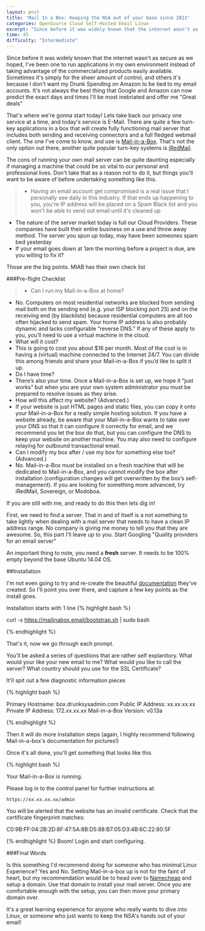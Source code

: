 ```yaml
---
layout: post
title: 'Mail In a Box: Keeping the NSA out of your base since 2013'
categories: OpenSource Cloud Self-Hosted Email Linux
excerpt: "Since before it was widely known that the internet wasn't as secure as we hoped, I've been one to run applications in my own environment instead of taking advantage of the commercialized products easily available. Sometimes it's simply for the sheer amount of control, and others it's because I don't want my Drunk Spending on Amazon to be tied to my email accounts. It's not always the best thing that Google and Amazon can now predict the exact days and times I'll be most inebriated and offer me 'Great deals'"
time: 45
difficulty: "Intermediate"
---
```


Since before it was widely known that the internet wasn't as secure as we hoped, I've been one to run applications in my own environment instead of taking advantage of the commercialized products easily available. Sometimes it's simply for the sheer amount of control, and others it's because I don't want my Drunk Spending on Amazon to be tied to my email accounts. It's not always the best thing that Google and Amazon can now predict the exact days and times I'll be most inebriated and offer me "Great deals"

That's where we're gonna start today! Lets take back our privacy one service at a time, and today's service is E-Mail. There are quite a few turn-key applications in a box that will create  fully functioning mail server that includes both sending and receiving connectors and a full fledged webmail client. The one I've come to know, and use is [Mail-in-a-Box](https://mailinabox.email/). That's not the only option out there, another quite popular turn-key systems is [iRedMail](http://www.iredmail.org/index.html). 

The cons of running your own mail server can be quite daunting especially if managing a machine that could be so vital to our personal and professional lives. Don't take that as a reason not to do it, but things you'll want to be aware of before undertaking something like this.

>* Having an email account get compromised is a real issue that I personally see daily in this industry. If that ends up happening to you, you're IP address will be placed on a Spam Black list and you won't be able to send out email until it's cleaned up
* The nature of the server market today is full our Cloud Providers. These companies have built their entire business on a use and throw away method. The server you spun up today, may have been someones spam bed yesterday
* If your email goes down at 1am the morning before a project is due, are you willing to fix it?

Those are the big points. MIAB has their own check list

###Pre-flight Checklist

> - Can I run my Mail-in-a-Box at home?
 - No. Computers on most residential networks are blocked from sending mail both on the sending end (e.g. your ISP blocking port 25) and on the receiving end (by blacklists) because residential computers are all too often hijacked to send spam. Your home IP address is also probably dynamic and lacks configurable “reverse DNS.” If any of these apply to you, you’ll need to use a virtual machine in the cloud.
- What will it cost?
 - This is going to cost you about $16 per month. Most of the cost is in having a (virtual) machine connected to the Internet 24/7. You can divide this among friends and share your Mail-in-a-Box if you’d like to split it up.
- Do I have time?
 - There’s also your time. Once a Mail-in-a-Box is set up, we hope it “just works” but when you are your own system administrator you must be prepared to resolve issues as they arise.
- How will this affect my website? (Advanced.)
 - If your website is just HTML pages and static files, you can copy it onto your Mail-in-a-Box for a really simple hosting solution. If you have a website already, be aware that your Mail-in-a-Box wants to take over your DNS so that it can configure it correctly for email, and we recommend you let the box do that, but you can configure the DNS to keep your website on another machine. You may also need to configure relaying for outbound transactional email.
- Can I modify my box after / use my box for something else too? (Advanced.)
 - No. Mail-in-a-Box must be installed on a fresh machine that will be dedicated to Mail-in-a-Box, and you cannot modify the box after installation (configuration changes will get overwritten by the box’s self-management). If you are looking for something more advanced, try iRedMail, Sovereign, or Modoboa.

If you are still with me, and ready to do this then lets dig in!

First, we need to find a server. That in and of itself is a not something to take lightly when dealing with a mail server that needs to have a clean IP address range. No company is giving  me money to tell you that they are awesome. So, this part I'll leave up to you. Start Googling "Quality providers for an email server"

An important thing to note, you need a **fresh** server. It needs to be 100% empty beyond the base Ubuntu 14.04 OS.

##Installation

I'm not even going to try and re-create the beautiful [documentation](https://mailinabox.email/guide.html) they've created. So I'll point you over there, and capture a few key points as the install goes.  

Installation starts with 1 line
{% highlight bash %}

curl -s https://mailinabox.email/bootstrap.sh | sudo bash

{% endhighlight %}

That's it, now we go through each prompt.

You'll be asked a series of questions that are rather self explanitory. What would your like your new email to me? What would you like to call the server? What country should you use for the SSL Certificate?

It'll spit out a few diagnostic information pieces

{% highlight bash %}

Primary Hostname: box.drunksysadmin.com
Public IP Address: xx.xx.xx.xx
Private IP Address: 172.xx.xx.xx
Mail-in-a-Box Version:  v0.13a

{% endhighlight %}

Then it will do more installation steps (again, I highly recommend following Mail-in-a-box's documentation for pictures!)

Once it's all done, you'll get something that looks like this

{% highlight bash %}


Your Mail-in-a-Box is running.

Please log in to the control panel for further instructions at:

    https://xx.xx.xx.xx/admin

You will be alerted that the website has an invalid certificate. Check that
the certificate fingerprint matches:

C0:9B:FF:04:2B:2D:8F:47:5A:8B:D5:88:B7:05:D3:4B:6C:22:80:5F

{% endhighlight %}
Boom! Login and start configuring. 

###Final Words

Is this something I'd recommend doing for someone who has minimal Linux Experience? Yes and No. Setting Mail-in-a-box up is not for the faint of heart, but my recommendation would be to head over to [Namecheap](http://www.namecheap.com) and setup a domain. Use that domain to install your mail server. Once you are comfortable enough with the setup, you can then move your primary domain over.

It's a great learning experience for anyone who really wants to dive into Linux, or someone who just wants to keep the NSA's hands out of your email!